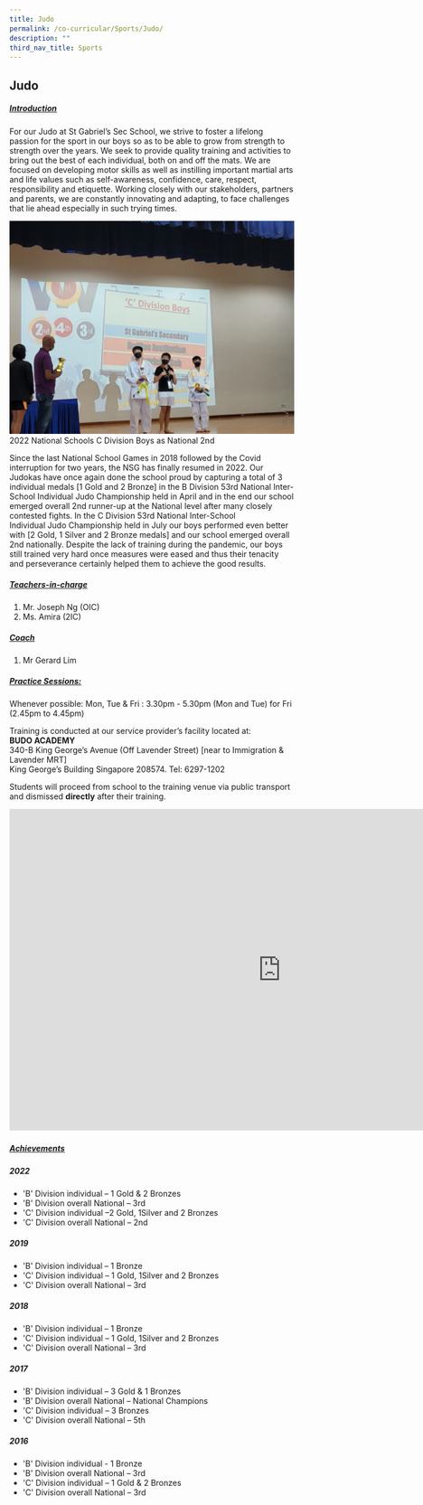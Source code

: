 ```yaml
---
title: Judo
permalink: /co-curricular/Sports/Judo/
description: ""
third_nav_title: Sports
---
```

## Judo 

##### <u>Introduction</u>
For our Judo at St Gabriel’s Sec School, we strive to foster a lifelong passion for the sport in our boys so as to be able to grow from strength to strength over the years. We seek to provide quality training and activities to bring out the best of each individual, both on and off the mats. We are focused on developing motor skills as well as instilling important martial arts and life values such as self-awareness, confidence, care, respect, responsibility and etiquette. Working closely with our stakeholders, partners and parents, we are constantly innovating and adapting, to face challenges that lie ahead especially in such trying times.

![](/images/Judo%202022.jpeg)
2022 National Schools C Division Boys as National 2nd

Since the last National School Games in 2018 followed by the Covid interruption for&nbsp;two years, the NSG has finally resumed in 2022. Our Judokas have once again done&nbsp;the school proud by capturing a total of 3 individual medals \[1 Gold and 2 Bronze\] in&nbsp;the B Division 53rd National Inter-School Individual Judo Championship held in April&nbsp;and in the end our school emerged overall 2nd runner-up at the National level after&nbsp;many closely contested fights. In the C Division 53rd National Inter-School Individual&nbsp;Judo Championship held in July our boys performed even better with \[2 Gold, 1 Silver and 2 Bronze medals\] and our school emerged overall 2nd nationally. Despite&nbsp;the lack of training during the pandemic, our boys still trained very hard once&nbsp;measures were eased and thus their tenacity and perseverance certainly helped&nbsp;them to achieve the good results.


##### <u>Teachers-in-charge</u><br>
1. Mr. Joseph Ng (OIC)<br>
2. Ms. Amira (2IC)<br>

##### <u>Coach</u><br>
1. Mr Gerard Lim

##### <u>Practice Sessions:</u><br>
Whenever possible: Mon, Tue &amp; Fri : 3.30pm - 5.30pm (Mon and Tue) for Fri (2.45pm to 4.45pm)

Training is conducted at our service provider’s facility located at:<br>
**BUDO ACADEMY**<br>
340-B King George’s Avenue (Off Lavender Street) \[near to Immigration &amp; Lavender MRT\]<br>
King George’s Building Singapore 208574. Tel: 6297-1202

Students will proceed from school to the training venue via public transport and dismissed&nbsp;**directly**&nbsp;after their training.

<iframe allowfullscreen="true" height="569" width="960" frameborder="0" src="https://docs.google.com/presentation/d/e/2PACX-1vQYk_3c7L5YXRtAnHOGjGS6Vb753VbS85hThFBVIG1-VatufWrhP1-jXTK1U9h4OsAyiMeTJtoIcbyG/embed?start=false&amp;loop=false&amp;delayms=3000"></iframe>

##### <u>Achievements</u>

##### 2022

*   'B' Division individual – 1 Gold &amp; 2 Bronzes
*   'B' Division overall National – 3rd
*   'C' Division individual –2 Gold, 1Silver and 2 Bronzes
*   'C' Division overall National – 2nd

##### 2019
   
*   'B' Division individual – 1 Bronze
*   'C' Division individual – 1 Gold, 1Silver and 2 Bronzes
*   'C' Division overall National – 3rd

##### 2018
    
*   'B' Division individual – 1 Bronze
*   'C' Division individual – 1 Gold, 1Silver and 2 Bronzes
*   'C' Division overall National – 3rd

##### 2017

*   'B' Division individual – 3 Gold &amp; 1 Bronzes
*   'B' Division overall National – National Champions
*   'C' Division individual – 3 Bronzes
*   'C' Division overall National – 5th

##### 2016

*   'B' Division individual - 1 Bronze
*   'B' Division overall National – 3rd
*   'C' Division individual – 1 Gold &amp; 2 Bronzes
*   'C' Division overall National – 3rd
